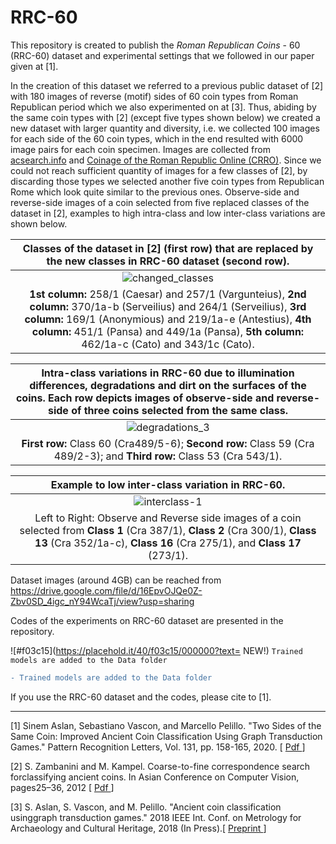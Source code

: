 # RRC-60  
This repository is created to publish the <i>Roman Republican Coins</i> - 60 (RRC-60) dataset and experimental settings that we followed in our paper given at [1].

In the creation of this dataset we referred to a previous public dataset of [2] with 180 images of reverse (motif) sides of 60 coin types from Roman Republican period which we also experimented on at [3]. Thus, abiding by the same coin types with [2] (except five types shown below) we created a new dataset with larger quantity and diversity, i.e. we collected 100 images for each side of the 60 coin types, which in the end resulted with 6000 image pairs for each coin specimen. Images are collected from <a href = 'https://www.acsearch.info/'>acsearch.info</a> and <a href = 'http://numismatics.org/crro/'>Coinage of the Roman Republic Online (CRRO)</a>. Since we could not reach sufficient quantity of images for a few classes of [2], by discarding those types we selected another five coin types from Republican Rome which look quite similar to the previous ones.  Observe-side and reverse-side images of a coin selected from five replaced classes of the dataset in [2], examples to high intra-class and low inter-class variations are shown below. 

| <b> Classes of the dataset in [2] (first row) that are replaced by the new classes in RRC-60 dataset (second row). </b>|
|:--:| 
| ![changed_classes](https://user-images.githubusercontent.com/7011371/71901503-620f1b00-3160-11ea-866a-e431c89ee098.png)| 
| <b>1st column:</b> 258/1 (Caesar) and 257/1 (Vargunteius), <b>2nd column:</b> 370/1a-b (Serveilius) and 264/1 (Serveilius), <b>3rd column:</b> 169/1 (Anonymious) and 219/1a-e (Antestius), <b>4th column:</b> 451/1 (Pansa) and 449/1a (Pansa), <b>5th column:</b> 462/1a-c (Cato) and 343/1c (Cato). |


|<b>Intra-class variations in RRC-60</b> due to illumination differences, degradations and dirt on the surfaces of the coins. Each row depicts images of observe-side and reverse-side of three coins selected from the same class. |
|:--:| 
|![degradations_3](https://user-images.githubusercontent.com/7011371/71903543-9b498a00-3164-11ea-8508-3d72e13cc05f.png)|
| <b>First row:</b> Class 60 (Cra489/5-6); <b>Second row:</b> Class 59 (Cra 489/2-3); and <b>Third row:</b> Class 53 (Cra 543/1).|

|Example to low inter-class variation in RRC-60. |
|:--:| 
|![interclass-1](https://user-images.githubusercontent.com/7011371/71904186-f16afd00-3165-11ea-8270-2416d344ab44.png)|
|Left to Right: Observe and Reverse side images of a coin selected from <b>Class 1</b> (Cra 387/1), <b>Class 2</b> (Cra 300/1), <b>Class 13</b> (Cra 352/1a-c), <b>Class 16</b> (Cra 275/1), and <b>Class 17</b> (273/1). |


Dataset images (around 4GB) can be reached from https://drive.google.com/file/d/16EpvOJQe0Z-Zbv0SD_4igc_nY94WcaTj/view?usp=sharing

Codes of the experiments on RRC-60 dataset are presented in the repository.

![#f03c15](https://placehold.it/40/f03c15/000000?text= NEW!) `Trained models are added to the Data folder `

```diff
- Trained models are added to the Data folder

```

If you use the RRC-60 dataset and the codes, please cite to [1]. 

------------------------------

[1] Sinem Aslan, Sebastiano Vascon, and Marcello Pelillo. "Two Sides of the Same Coin: Improved Ancient Coin Classification Using Graph Transduction Games." Pattern Recognition Letters, Vol. 131, pp. 158-165, 2020. [ <a href="https://doi.org/10.1016/j.patrec.2019.12.007"> Pdf </a> ]

[2] S. Zambanini and M. Kampel.  Coarse-to-fine correspondence search forclassifying ancient coins. In Asian Conference on Computer Vision, pages25–36, 2012 [ <a href="https://link.springer.com/chapter/10.1007/978-3-642-37484-5_3"> Pdf </a> ]

[3] S. Aslan,  S. Vascon,  and M. Pelillo. "Ancient coin classification usinggraph transduction games." 2018 IEEE Int. Conf. on Metrology for Archaeology and Cultural Heritage, 2018 (In Press).[ <a href="https://arxiv.org/abs/1810.01091"> Preprint </a> ]
